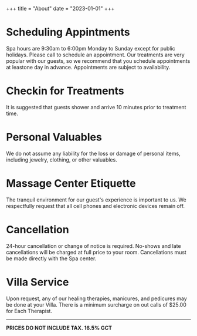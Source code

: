 +++
title = "About"
date = "2023-01-01"
+++

# Scheduling Appintments
Spa hours are 9:30am to 6:00pm Monday to Sunday except for public holidays.
Please call to schedule an appointment.
Our treatments are very popular with our guests, so we recommend that you schedule appointments at leastone day in advance.
Appointments are subject to availability.

# Checkin for Treatments
It is suggested that guests shower and arrive 10 minutes prior to treatment time.

# Personal Valuables
We do not assume any liability for the loss or damage of personal items, including jewelry, clothing, or other valuables.

# Massage Center Etiquette
The tranquil environment for our guest's experience is important to us. We respectfully request that all cell phones and electronic devices remain off.

# Cancellation
24-hour cancellation or change of notice is required.
No-shows and late cancellations will be charged at full price to your room.
Cancellations must be made directly with the Spa center.

# Villa Service
Upon request, any of our healing therapies, manicures, and pedicures may be done at your Villa.
There is a minimum surcharge on out calls of $25.00 for Each Therapist.

___
**PRICES DO NOT INCLUDE TAX. 16.5% GCT**